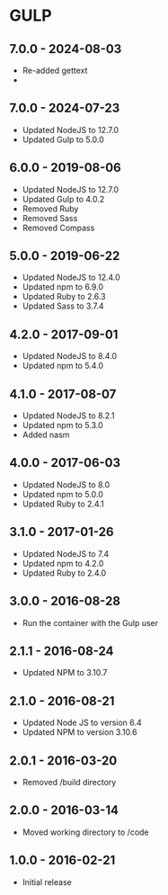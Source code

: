 # GULP

## 7.0.0 - 2024-08-03

- Re-added gettext
- 
## 7.0.0 - 2024-07-23

- Updated NodeJS to 12.7.0
- Updated Gulp to 5.0.0

## 6.0.0 - 2019-08-06

- Updated NodeJS to 12.7.0
- Updated Gulp to 4.0.2
- Removed Ruby
- Removed Sass
- Removed Compass

## 5.0.0 - 2019-06-22

- Updated NodeJS to 12.4.0
- Updated npm to 6.9.0
- Updated Ruby to 2.6.3
- Updated Sass to 3.7.4

## 4.2.0 - 2017-09-01

- Updated NodeJS to 8.4.0
- Updated npm to 5.4.0

## 4.1.0 - 2017-08-07

- Updated NodeJS to 8.2.1
- Updated npm to 5.3.0
- Added nasm

## 4.0.0 - 2017-06-03

- Updated NodeJS to 8.0
- Updated npm to 5.0.0
- Updated Ruby to 2.4.1

## 3.1.0 - 2017-01-26

- Updated NodeJS to 7.4
- Updated npm to 4.2.0
- Updated Ruby to 2.4.0

## 3.0.0 - 2016-08-28

- Run the container with the Gulp user

## 2.1.1 - 2016-08-24

- Updated NPM to 3.10.7

## 2.1.0 - 2016-08-21

- Updated Node JS to version 6.4
- Updated NPM to version 3.10.6

## 2.0.1 - 2016-03-20

- Removed /build directory

## 2.0.0 - 2016-03-14

- Moved working directory to /code

## 1.0.0 - 2016-02-21

- Initial release
